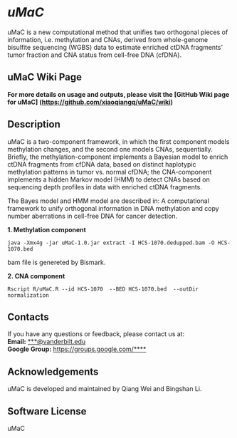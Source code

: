 # *uMaC*
uMaC is a new computational method that unifies two orthogonal pieces of information, i.e. methylation and CNAs, derived from whole-genome bisulfite sequencing (WGBS) data to estimate enriched ctDNA fragments' tumor fraction and CNA status from cell-free DNA (cfDNA).

## uMaC Wiki Page
**For more details on usage and outputs, please visit the [GitHub Wiki page for uMaC]
(https://github.com/xiaoqiangq/uMaC/wiki)**

## Description
uMaC is a two-component framework, in which the first component models methylation changes, and the second one models CNAs, sequentially. Briefly, the methylation-component implements a Bayesian model to enrich ctDNA fragments from cfDNA data, based on distinct haplotypic methylation patterns in tumor vs. normal cfDNA; the CNA-component implements a hidden Markov model (HMM) to detect CNAs based on sequencing depth profiles in data with enriched ctDNA fragments.

The Bayes model and HMM model are described in: A computational framework to unify orthogonal information in DNA methylation and copy number aberrations in cell-free DNA for cancer detection. 

**1. Methylation component**

    java -Xmx4g -jar uMaC-1.0.jar extract -I HCS-1070.dedupped.bam -O HCS-1070.bed 
    
bam file is genereted by Bismark.    

**2. CNA component**

    Rscript R/uMaC.R --id HCS-1070  --BED HCS-1070.bed  --outDir normalization

## Contacts
If you have any questions or feedback, please contact us at:  
**Email:** <***@vanderbilt.edu>  
**Google Group:** <https://groups.google.com/****>

## Acknowledgements
uMaC is developed and maintained by Qiang Wei and Bingshan Li. 

## Software License
uMaC

